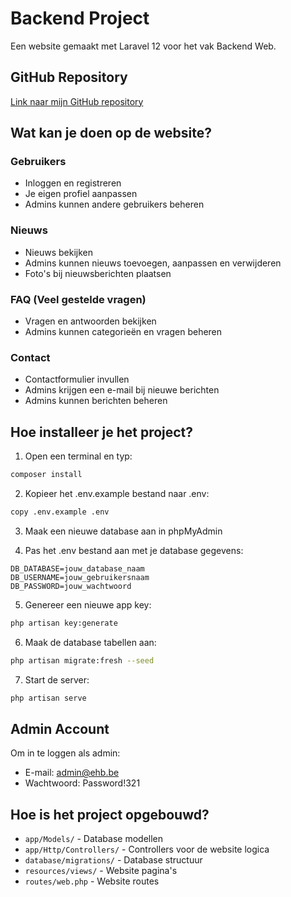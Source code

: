 # Backend Project

Een website gemaakt met Laravel 12 voor het vak Backend Web.

## GitHub Repository
[Link naar mijn GitHub repository](https://github.com/MatteoDia/backend-project.git)

## Wat kan je doen op de website?

### Gebruikers
- Inloggen en registreren
- Je eigen profiel aanpassen
- Admins kunnen andere gebruikers beheren

### Nieuws
- Nieuws bekijken
- Admins kunnen nieuws toevoegen, aanpassen en verwijderen
- Foto's bij nieuwsberichten plaatsen

### FAQ (Veel gestelde vragen)
- Vragen en antwoorden bekijken
- Admins kunnen categorieën en vragen beheren

### Contact
- Contactformulier invullen
- Admins krijgen een e-mail bij nieuwe berichten
- Admins kunnen berichten beheren

## Hoe installeer je het project?

1. Open een terminal en typ:
```bash
composer install
```

2. Kopieer het .env.example bestand naar .env:
```bash
copy .env.example .env
```

3. Maak een nieuwe database aan in phpMyAdmin

4. Pas het .env bestand aan met je database gegevens:
```
DB_DATABASE=jouw_database_naam
DB_USERNAME=jouw_gebruikersnaam
DB_PASSWORD=jouw_wachtwoord
```

5. Genereer een nieuwe app key:
```bash
php artisan key:generate
```

6. Maak de database tabellen aan:
```bash
php artisan migrate:fresh --seed
```

7. Start de server:
```bash
php artisan serve
```

## Admin Account

Om in te loggen als admin:
- E-mail: admin@ehb.be
- Wachtwoord: Password!321

## Hoe is het project opgebouwd?

- `app/Models/` - Database modellen
- `app/Http/Controllers/` - Controllers voor de website logica
- `database/migrations/` - Database structuur
- `resources/views/` - Website pagina's
- `routes/web.php` - Website routes
